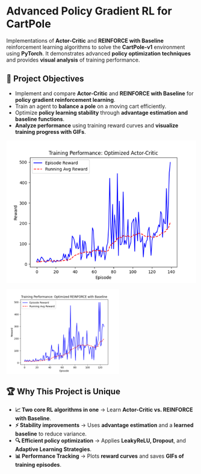 # Advanced Policy Gradient RL for CartPole

Implementations of **Actor-Critic** and **REINFORCE with Baseline** reinforcement learning algorithms to solve the **CartPole-v1** environment using **PyTorch**. It demonstrates advanced **policy optimization techniques** and provides **visual analysis** of training performance.

## 🚀 Project Objectives
- Implement and compare **Actor-Critic** and **REINFORCE with Baseline** for **policy gradient reinforcement learning**.
- Train an agent to **balance a pole** on a moving cart efficiently.
- Optimize **policy learning stability** through **advantage estimation and baseline functions**.
- **Analyze performance** using training reward curves and **visualize training progress with GIFs**.

![Cartpole RL](https://raw.githubusercontent.com/GirmaSis/cartpole-policy-gradient-rl/main/Figure_1.png)

<img src="https://raw.githubusercontent.com/GirmaSis/cartpole-policy-gradient-rl/main/Figure_2.png" width="300">


## 🏆 Why This Project is Unique
- **📈 Two core RL algorithms in one** → Learn **Actor-Critic vs. REINFORCE with Baseline**.
- **⚡ Stability improvements** → Uses **advantage estimation** and a **learned baseline** to reduce variance.
- **🔍 Efficient policy optimization** → Applies **LeakyReLU, Dropout**, and **Adaptive Learning Strategies**.
- **📊 Performance Tracking** → Plots **reward curves** and saves **GIFs of training episodes**.

